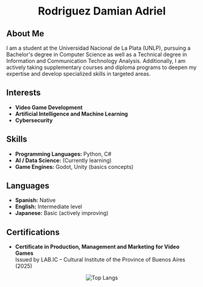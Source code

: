 # <p align="center"> Rodriguez Damian Adriel </p>

## About Me
I am a student at the Universidad Nacional de La Plata (UNLP), pursuing a Bachelor's degree in Computer Science as well as a Technical degree in Information and Communication Technology Analysis.
Additionally, I am actively taking supplementary courses and diploma programs to deepen my expertise and develop specialized skills in targeted areas.

## Interests
- **Video Game Development**
- **Artificial Intelligence and Machine Learning**
- **Cybersecurity**

## Skills
- **Programming Languages:** Python, C#
- **AI / Data Science:** (Currently learning)
- **Game Engines:** Godot, Unity (basics concepts)

## Languages
- **Spanish:** Native
- **English:** Intermediate level
- **Japanese:** Basic (actively improving)

## Certifications
- **Certificate in Production, Management and Marketing for Video Games**  
  Issued by LAB.IC – Cultural Institute of the Province of Buenos Aires (2025)

<p align="center">
<img src="https://github-readme-stats.vercel.app/api/top-langs/?username=RADamianDev&layout=compact&theme=dark" alt="Top Langs" />
</p>
